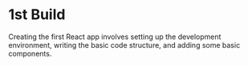 # 1st Build

Creating the first React app involves setting up the development environment, writing the basic code structure, and adding some basic components.
